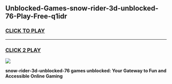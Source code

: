 
## Unblocked-Games-snow-rider-3d-unblocked-76-Play-Free-q1idr
<h3>
<a href="https://premium76.site?title=snow-rider-3d-unblocked-76&ref=10A">CLICK TO PLAY</a></h3>
<hr>

<h3>
<a href="https://premium76.site?title=snow-rider-3d-unblocked-76&ref=10A">CLICK 2 PLAY</a>
  
</h3>

<a href="https://premium76.site?title=snow-rider-3d-unblocked-76&ref=10A"><img src="https://clearcache.store/games.png"></a>


**snow-rider-3d-unblocked-76 games unblocked: Your Gateway to Fun and Accessible Online Gaming**
